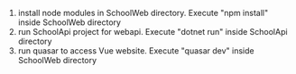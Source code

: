 1. install node modules in SchoolWeb directory. Execute "npm install" inside SchoolWeb directory
2. run SchoolApi project for webapi. Execute "dotnet run" inside SchoolApi directory
3. run quasar to access Vue website. Execute "quasar dev" inside SchoolWeb directory
